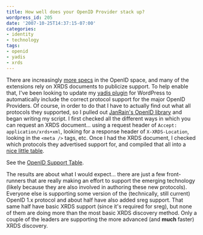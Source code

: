 ```yaml
---
title: How well does your OpenID Provider stack up?
wordpress_id: 205
date: '2007-10-25T14:37:15-07:00'
categories:
- identity
- technology
tags:
- openid
- yadis
- xrds
---
```

There are increasingly [more specs][] in the OpenID space, and many of the extensions rely on XRDS documents to
publicize support.  To help enable that, I've been looking to update my [yadis plugin][] for WordPress to automatically
include the correct protocol support for the major OpenID Providers.  Of course, in order to do that I have to actually
find out what all protocols they supported, so I pulled out [JanRain's OpenID library][openid library] and began writing
my script.  I first checked all the different ways in which you can request an XRDS document... using a request header
of `Accept: application/xrds+xml`, looking for a response header of `X-XRDS-Location`, looking in the `<meta />` tags,
etc.  Once I had the XRDS document, I checked which protocols they advertised support for, and compiled that all into a
[nice little table][openid support].  

See the [OpenID Support Table][openid support].

The results are about what I would expect... there are just a few front-runners that are really making an effort to
support the emerging technology (likely because they are also involved in authoring these new protocols).  Everyone else
is supporting some version of the (technically, still current) OpenID 1.x protocol and about half have also added sreg
support.  That same half have basic XRDS support (since it's required for sreg), but none of them are doing more than
the most basic XRDS discovery method.  Only a couple of the leaders are supporting the more advanced (and **much**
faster) XRDS discovery.

[more specs]: http://openid.net/developers/specs/
[yadis plugin]: /projects/wp-yadis
[openid library]: http://openidenabled.com/
[openid support]: /openid-support
